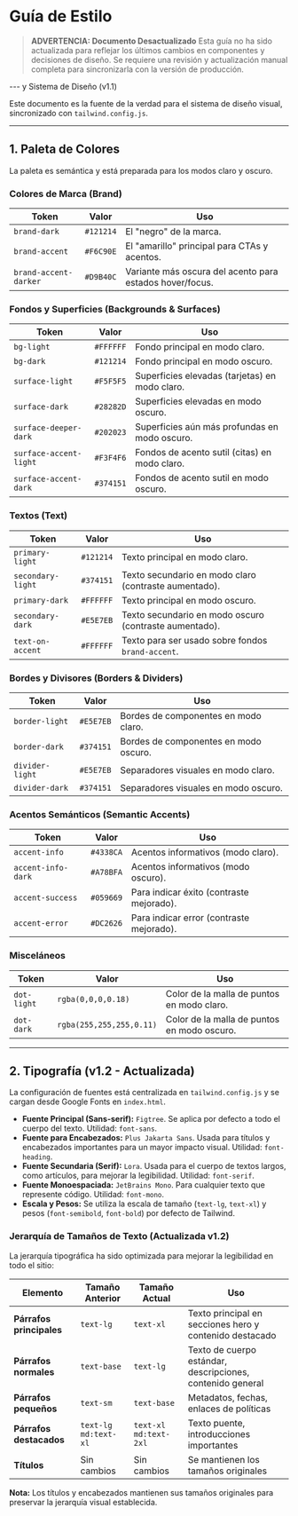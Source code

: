 # Guía de Estilo

> **ADVERTENCIA: Documento Desactualizado**
> Esta guía no ha sido actualizada para reflejar los últimos cambios en componentes y decisiones de diseño. Se requiere una revisión y actualización manual completa para sincronizarla con la versión de producción.

--- y Sistema de Diseño (v1.1)

Este documento es la fuente de la verdad para el sistema de diseño visual, sincronizado con `tailwind.config.js`.

---

## 1. Paleta de Colores

La paleta es semántica y está preparada para los modos claro y oscuro.

### Colores de Marca (Brand)
| Token | Valor | Uso |
|---|---|---|
| `brand-dark` | `#121214` | El "negro" de la marca. |
| `brand-accent` | `#F6C90E` | El "amarillo" principal para CTAs y acentos. |
| `brand-accent-darker` | `#D9B40C` | Variante más oscura del acento para estados hover/focus. |

### Fondos y Superficies (Backgrounds & Surfaces)
| Token | Valor | Uso |
|---|---|---|
| `bg-light` | `#FFFFFF` | Fondo principal en modo claro. |
| `bg-dark` | `#121214` | Fondo principal en modo oscuro. |
| `surface-light` | `#F5F5F5` | Superficies elevadas (tarjetas) en modo claro. |
| `surface-dark` | `#28282D` | Superficies elevadas en modo oscuro. |
| `surface-deeper-dark` | `#202023` | Superficies aún más profundas en modo oscuro. |
| `surface-accent-light` | `#F3F4F6` | Fondos de acento sutil (citas) en modo claro. |
| `surface-accent-dark` | `#374151` | Fondos de acento sutil en modo oscuro. |

### Textos (Text)
| Token | Valor | Uso |
|---|---|---|
| `primary-light` | `#121214` | Texto principal en modo claro. |
| `secondary-light` | `#374151` | Texto secundario en modo claro (contraste aumentado). |
| `primary-dark` | `#FFFFFF` | Texto principal en modo oscuro. |
| `secondary-dark` | `#E5E7EB` | Texto secundario en modo oscuro (contraste aumentado). |
| `text-on-accent` | `#FFFFFF` | Texto para ser usado sobre fondos `brand-accent`. |

### Bordes y Divisores (Borders & Dividers)
| Token | Valor | Uso |
|---|---|---|
| `border-light` | `#E5E7EB` | Bordes de componentes en modo claro. |
| `border-dark` | `#374151` | Bordes de componentes en modo oscuro. |
| `divider-light` | `#E5E7EB` | Separadores visuales en modo claro. |
| `divider-dark` | `#374151` | Separadores visuales en modo oscuro. |

### Acentos Semánticos (Semantic Accents)
| Token | Valor | Uso |
|---|---|---|
| `accent-info` | `#4338CA` | Acentos informativos (modo claro). |
| `accent-info-dark` | `#A78BFA` | Acentos informativos (modo oscuro). |
| `accent-success` | `#059669` | Para indicar éxito (contraste mejorado). |
| `accent-error` | `#DC2626` | Para indicar error (contraste mejorado). |

### Misceláneos
| Token | Valor | Uso |
|---|---|---|
| `dot-light` | `rgba(0,0,0,0.18)` | Color de la malla de puntos en modo claro. |
| `dot-dark` | `rgba(255,255,255,0.11)` | Color de la malla de puntos en modo oscuro. |

---

## 2. Tipografía (v1.2 - Actualizada)

La configuración de fuentes está centralizada en `tailwind.config.js` y se cargan desde Google Fonts en `index.html`.

- **Fuente Principal (Sans-serif):** `Figtree`. Se aplica por defecto a todo el cuerpo del texto. Utilidad: `font-sans`.
- **Fuente para Encabezados:** `Plus Jakarta Sans`. Usada para títulos y encabezados importantes para un mayor impacto visual. Utilidad: `font-heading`.
- **Fuente Secundaria (Serif):** `Lora`. Usada para el cuerpo de textos largos, como artículos, para mejorar la legibilidad. Utilidad: `font-serif`.
- **Fuente Monoespaciada:** `JetBrains Mono`. Para cualquier texto que represente código. Utilidad: `font-mono`.
- **Escala y Pesos:** Se utiliza la escala de tamaño (`text-lg`, `text-xl`) y pesos (`font-semibold`, `font-bold`) por defecto de Tailwind.

### Jerarquía de Tamaños de Texto (Actualizada v1.2)

La jerarquía tipográfica ha sido optimizada para mejorar la legibilidad en todo el sitio:

| Elemento | Tamaño Anterior | Tamaño Actual | Uso |
|---|---|---|---|
| **Párrafos principales** | `text-lg` | `text-xl` | Texto principal en secciones hero y contenido destacado |
| **Párrafos normales** | `text-base` | `text-lg` | Texto de cuerpo estándar, descripciones, contenido general |
| **Párrafos pequeños** | `text-sm` | `text-base` | Metadatos, fechas, enlaces de políticas |
| **Párrafos destacados** | `text-lg md:text-xl` | `text-xl md:text-2xl` | Texto puente, introducciones importantes |
| **Títulos** | Sin cambios | Sin cambios | Se mantienen los tamaños originales |

**Nota:** Los títulos y encabezados mantienen sus tamaños originales para preservar la jerarquía visual establecida.
